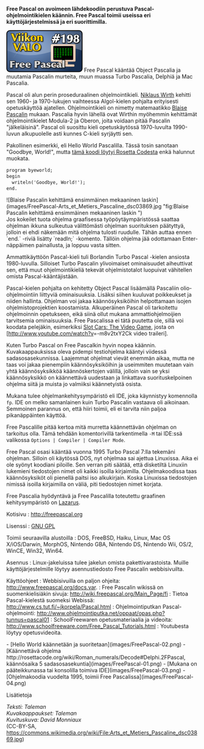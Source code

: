 <!--
Title: 4x42 Free Pascal - Viikon VALO #198
Date: 2014/10/12
Pageimage: valo198-free_pascal.png
Tags: Linux,Windows,Mac OS X,FreeBSD,DOS,Haiku,iOS,MorphOS,Nintendo DS,Nintendo GBA,Nintendo Wii,OS/2,WinCE,Ohjelmointi
-->

**Free Pascal on avoimeen lähdekoodiin perustuva
Pascal-ohjelmointikielen käännin. Free Pascal toimii useissa eri
käyttöjärjestelmissä ja eri suorittimilla.**

![](images/valo198-free_pascal.png "fig:valo198-free_pascal.png") Free Pascal
kääntää Object Pascalia ja muutamia Pascalin murteita, muun muassa Turbo
Pascalia, Delphiä ja Mac Pascalia.

Pascal oli alun perin proseduraalinen ohjelmointikieli. [Niklaus
Wirth](https://fi.wikipedia.org/wiki/Niklaus_Wirth) kehitti sen 1960- ja
1970-lukujen vaihteessa Algol-kielen pohjalta erityisesti opetuskäyttöä
ajatellen. Ohjelmointikieli on nimetty matemaatikko [Blaise
Pascalin](https://fi.wikipedia.org/wiki/Blaise_Pascal) mukaan. Pascalia
hyvin lähellä ovat Wirthin myöhemmin kehittämät ohjelmointikielet
Modula-2 ja Oberon, joita voidaan pitää Pascalin "jälkeläisinä". Pascal
oli suosittu kieli opetuskäytössä 1970-luvulta 1990-luvun alkupuolelle
asti kunnes C-kieli syrjäytti sen.

Pakollinen esimerkki, eli Hello World Pascalilla. Tässä tosin sanotaan
"Goodbye, World!", mutta [tämä koodi löytyi Rosetta
Codesta](http://rosettacode.org/wiki/Hello_world/Text#Pascal) enkä
halunnut muokata.

```
program byeworld;
begin
  writeln('Goodbye, World!');
end.
```

<div class="rightimage" markdown="1">
![Blaise Pascalin kehittämä ensimmäinen
mekaaninen laskin](images/FreePascal-Arts_et_Metiers_Pascaline_dsc03869.jpg
"fig:Blaise Pascalin kehittämä ensimmäinen mekaaninen laskin ")
</div>
Jos kokeilet tuota ohjelma graafisessa työpöytäympäristössä saattaa
ohjelman ikkuna sulkeutua välittömästi ohjelman suorituksen päätyttyä,
jolloin ei ehdi näkemään mitä ohjelma tulosti ruudulle. Tähän auttaa
ennen `end.` -riviä lisätty `readln;` -komento. Tällöin ohjelma jää
odottamaan Enter-näppäimen painallusta, ja
loppuu vasta sitten.

Ammattikäyttöön Pascal-kieli tuli Borlandin Turbo Pascal -kielen
ansiosta 1980-luvulla. Silloiset Turbo Pascalin ylivoimaiset
ominaisuudet aiheuttivat sen, että muut ohjelmointikieliä tekevät
ohjelmistotalot luopuivat vähitellen omista Pascal-kääntäjistään.

Pascal-kielen pohjalta on kehitetty Object Pascal lisäämällä Pascaliin
olio-ohjelmointiin liittyviä ominaisuuksia. Lisäksi siihen kuuluvat
poikkeukset ja niiden hallinta. Ohjelman voi jakaa käännösyksiköihin
helpottamaan isojen ohjelmistoprojektien koostamista. Alkuperäinen
Pascal oli tarkoitettu ohjelmoinnin opetukseen, eikä siinä ollut mukana
ammattiohjelmoijien tarvitsemia ominaisuuksia. Free Pascalissa ei tätä
puutetta ole, sillä voi koodata pelejäkin, esimerkiksi [Slot Cars: The
Video
Game](http://wiki.freepascal.org/Projects_using_Lazarus#Slot_Cars_-_The_Video_Game),
josta on [<http://www.youtube.com/watch?v>=-m8v2txY2Ck video traileri].

Kuten Turbo Pascal on Free Pascalkin hyvin nopea käännin.
Kuvakaappauksissa oleva pidempi testiohjelma kääntyi viidessä
sadasosasekunnissa. Laajemmat ohjelmat vievät enemmän aikaa, mutta ne
taas voi jakaa pienempiin käännösyksiköihin ja useimmiten muutetaan vain
yhtä käännösyksikköä käännöskertojen välillä, jolloin vain se yksi
käännösyksikkö on käännettävä uudestaan ja linkattava suorituskelpoinen
ohjelma siitä ja muista jo valmiiksi käännetyistä osista.

Mukana tulee ohjelmankehitysympäristö eli IDE, joka käynnistyy
komennolla `fp`. IDE on melko samanlainen kuin Turbo Pascalin vastaava
oli aikoinaan. Semmoinen parannus on, että hiiri toimii, eli ei tarvita
niin paljoa pikanäppäinten käyttöä.

Free Pascalille pitää kertoa mitä murretta käännettävän ohjelman on
tarkoitus olla. Tämä tehdään komentorivillä tarkentimella `-M` tai
IDE:ssä valikossa `Options | Compiler | Compiler Mode`.

Free Pascal osasi kääntää vuonna 1995 Turbo Pascal 7:lla tekemäni
ohjelman. Silloin oli käytössä DOS, nyt ohjelmaa sai ajettua Linuxissa.
Aika ei ole syönyt koodiani piloille. Sen verran piti säätää, että
disketiltä Linuxiin lukemieni tiedostojen nimet oli kaikki isoilla
kirjaimilla. Ohjelmakoodissa taas käännösyksiköt oli pienellä paitsi iso
alkukirjain. Koska Linuxissa tiedostojen nimissä isoilla kirjaimilla on
väliä, piti tiedostojen nimet korjata.

Free Pascalia hyödyntävä ja Free Pascalilla toteutettu graafinen
kehitysympäristö on [Lazarus](http://lazarus.freepascal.org).

Kotisivu
:   <http://freepascal.org>

Lisenssi
:   [GNU GPL](GNU_GPL)

Toimii seuraavilla alustoilla
:   DOS, FreeBSD, Haiku, Linux, Mac OS X/iOS/Darwin, MorphOS, Nintendo
    GBA, Nintendo DS, Nintendo Wii, OS/2, WinCE, Win32, Win64.

Asennus
:   Linux-jakeluissa tulee jakelun omista pakettivarastoista. Muille
    käyttöjärjestelmille löytyy asennustiedosto Free Pascalin
    webbisivuilta.

Käyttöohjeet
:   Webbisivuilla on paljon ohjeita:
    <http://www.freepascal.org/docs.var>.
:   Free Pascalin wikissä on suomenkielisiäkin sivuja:
    <http://wiki.freepascal.org/Main_Page/fi>
:   Tietoa Pascal-kielestä suomeksi Webissä:
    <http://www.cs.tut.fi/~jkorpela/Pascal.html>
:   Ohjelmointiputkan Pascal-ohjelmointi:
    <http://www.ohjelmointiputka.net/oppaat/opas.php?tunnus=pascal01>
:   SchoolFreewaren opetusmateriaalia ja videoita:
    <http://www.schoolfreeware.com/Free_Pascal_Tutorials.html>
:   Youtubesta löytyy opetusvideoita.

<div class="psgallery" markdown="1">
-   [Hello World käännetään ja suoritetaan](images/FreePascal-02.png)
-   [Käännettävä ohjelma
    http://rosettacode.org/wiki/Roman_numerals/Decode#Delphi.2FPascal,
    käännösaika 5 sadasosasekuntia](images/FreePascal-01.png)
-   [Mukana on pääteikkunassa tai konsolilla toimiva
    IDE](images/FreePascal-03.png)
-   [Ohjelmakoodia vuodelta 1995, toimii Free
    Pascalissa](images/FreePascal-04.png)
</div>

Lisätietoja

*Teksti: Taleman* <br />
*Kuvakaappaukset: Taleman* <br />
*Kuvituskuva: David Monniaux* <br />
(CC-BY-SA, <https://commons.wikimedia.org/wiki/File:Arts_et_Metiers_Pascaline_dsc03869.jpg>)


